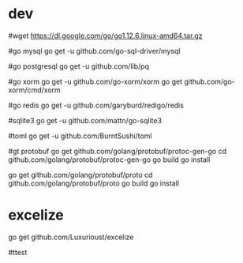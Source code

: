# dev

#wget https://dl.google.com/go/go1.12.6.linux-amd64.tar.gz

#go mysql
go get -u github.com/go-sql-driver/mysql

#go postgresql
go get -u github.com/lib/pq

#go xorm
go get -u github.com/go-xorm/xorm
go get github.com/go-xorm/cmd/xorm

#go redis
go get -u github.com/garyburd/redigo/redis

#sqlite3
go get -u github.com/mattn/go-sqlite3

#toml
go get -u github.com/BurntSushi/toml

#gt protobuf
go get github.com/golang/protobuf/protoc-gen-go
cd github.com/golang/protobuf/protoc-gen-go
go build
go install

go get github.com/golang/protobuf/proto
cd github.com/golang/protobuf/proto
go build
go install
# excelize
go get github.com/Luxurioust/excelize

#ttest